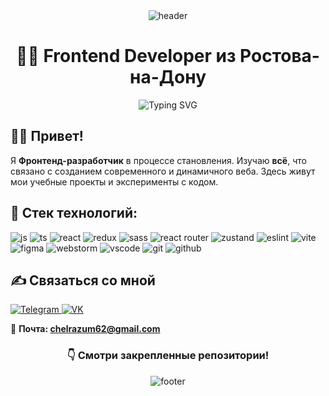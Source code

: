 <div align="center">
  <img src="https://capsule-render.vercel.app/api?type=waving&height=230&color=0:6400eb,100:b900ff&text=Uspenskiy%20Vitaliy&fontSize=40&animation=fadeIn&fontColor=FFFF&fontAlignY=52&rotate=0&descAlign=50&reversal=false&textBg=false" alt="header">
  <h1>👨‍💻 Frontend Developer из Ростова-на-Дону</h1>
  <img src="https://readme-typing-svg.demolab.com?font=Fira+Code&weight=500&duration=3000&pause=1500&color=CB2BFFFF&width=203&lines=~%24+npm+i+react+js+" alt="Typing SVG" />
</div>

## ✋🏻 Привет! 

Я **Фронтенд-разработчик** в процессе становления. Изучаю **всё**, что связано с созданием современного и динамичного веба. Здесь живут мои учебные проекты и эксперименты с кодом.

## 🚀 Стек технологий:
<div>
  <img src="https://img.shields.io/badge/javascript-%23323330.svg?style=for-the-badge&logo=javascript&logoColor=%23F7DF1E" alt="js" />
  <img src="https://img.shields.io/badge/typescript-%23007ACC.svg?style=for-the-badge&logo=typescript&logoColor=white" alt="ts" />
  <img src="https://img.shields.io/badge/react-%2320232a.svg?style=for-the-badge&logo=react&logoColor=%2361DAFB" alt="react" />
  <img src="https://img.shields.io/badge/redux-%23593d88.svg?style=for-the-badge&logo=redux&logoColor=white" alt="redux" />
  <img src="https://img.shields.io/badge/SASS-hotpink.svg?style=for-the-badge&logo=SASS&logoColor=white" alt="sass" />
  <img src="https://img.shields.io/badge/React_Router-CA4245?style=for-the-badge&logo=react-router&logoColor=whitee" alt="react router" />
  <img src="https://img.shields.io/badge/Zustand-db793b?style=for-the-badge&logoSize=30" alt="zustand">
  <img src="https://img.shields.io/badge/ESLint-4B3263?style=for-the-badge&logo=eslint&logoColor=white" alt="eslint" />
  <img src="https://img.shields.io/badge/vite-%23646CFF.svg?style=for-the-badge&logo=vite&logoColor=white" alt="vite" />
  <img src="https://img.shields.io/badge/figma-%23F24E1E.svg?style=for-the-badge&logo=figma&logoColor=white" alt="figma" />
  <img src="https://img.shields.io/badge/webstorm-143?style=for-the-badge&logo=webstorm&logoColor=white&color=black" alt="webstorm" />
  <img src="https://img.shields.io/badge/Visual%20Studio%20Code-0078d7.svg?style=for-the-badge&logo=visual-studio-code&logoColor=white" alt="vscode" />
  <img src="https://img.shields.io/badge/git-%23F05033.svg?style=for-the-badge&logo=git&logoColor=white" alt="git" />
  <img src="https://img.shields.io/badge/github-%23121011.svg?style=for-the-badge&logo=github&logoColor=white" alt="github" />
</div>

## ✍️ Связаться со мной
<a href="https://t.me/svcsvcsvcsvc">
  <img src="https://img.shields.io/badge/Telegram-2CA5E0?style=for-the-badge&logo=telegram&logoColor=white" alt="Telegram"/>
</a>
<a href="https://vk.com/svcsvcsvcsvc">
  <img src="https://img.shields.io/badge/VK-0077FF?style=for-the-badge&logo=vk&logoColor=white" alt="VK"/>
</a>

📧 **Почта: chelrazum62@gmail.com**

<div align="center"><h3>👇 Смотри закрепленные репозитории!</h3></div>

<div align="center">
  <img src="https://capsule-render.vercel.app/api?type=waving&height=150&color=0:6400eb,100:b900ff&fontSize=40&animation=fadeIn&fontColor=FFFF&fontAlignY=52&rotate=0&descAlign=50&reversal=false&textBg=false&section=footer" alt="footer">
</div>
